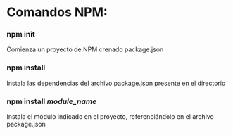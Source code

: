 # Comandos NPM:

### npm init
Comienza un proyecto de NPM crenado package.json


### npm install
Instala las dependencias del archivo package.json presente en el directorio


### npm install _module_name_
Instala el módulo indicado en el proyecto, referenciándolo en el archivo package.json
